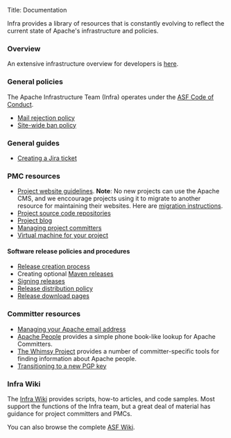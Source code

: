 Title: Documentation

Infra provides a library of resources that is constantly evolving to reflect the current state of Apache's infrastructure and policies.

### Overview ###

An extensive infrastructure overview for developers is <a href="https://www.apache.org/dev/" target="_blank">here</a>.

### General policies ###

The Apache Infrastructure Team (Infra) operates under the <a href="https://www.apache.org/foundation/policies/conduct.html" target="_blank">ASF Code of Conduct</a>.

- [Mail rejection policy](mail-rejection.html)
- [Site-wide ban policy](sitewide-ban.html)

### General guides ###

- [Creating a Jira ticket](jira-guidelines.html)

### PMC resources ###

- [Project website guidelines](website-guidelines.html). **Note**: No new projects can use the Apache CMS, and we enccourage projects using it to migrate to another resource for maintaining their websites. Here are <a href="https://cwiki.apache.org/confluence/display/INFRA/Migrate+your+project+website+from+the+Apache+CMS">migration instructions</a>.
- [Project source code repositories](source-code-repository.html)
- [Project blog](project-blog.html)
- [Managing project committers](managing-committers.html)
- [Virtual machine for your project](vm-policy.html)

#### Software release policies and procedures ####

  - [Release creation process](release-creation.html)
  - Creating optional [Maven releases](maven-releases.html)
  - [Signing releases](release-signing.html)
  - [Release distribution policy](release-distribution.html)
  - [Release download pages](release-download-pages.html)


### Committer resources ###

- [Managing your Apache email address](committer-email.html)
- <a href="https://people.apache.org" target="_blank">Apache People</a> provides a simple phone book-like 
lookup for Apache Committers.
- <a href="https://whimsy.apache.org/" target="_blank">The Whimsy Project</a> provides a number of committer-specific tools for finding information about Apache people.
- [Transitioning to a new PGP key](key-transition.html)

### Infra Wiki

The <a href="https://cwiki.apache.org/confluence/display/INFRA/Documentation+Index" target="_blank">Infra Wiki</a> provides scripts, how-to articles, and code samples. Most support the functions of the Infra team, but a great deal of material has guidance for project committers and PMCs.

You can also browse the complete <a href="https://cwiki.apache.org/" target="_blank" >ASF Wiki</a>.
